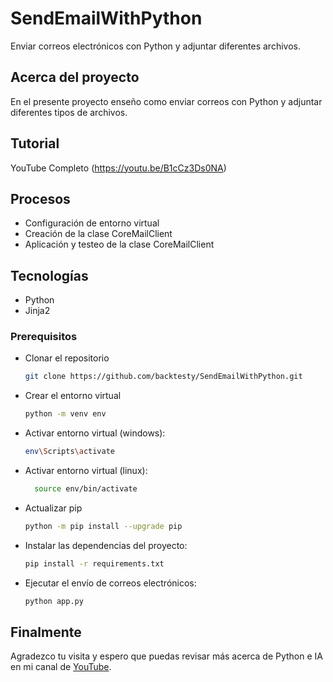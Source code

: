 # SendEmailWithPython
Enviar correos electrónicos con Python y adjuntar diferentes archivos.

<!-- ABOUT THE PROJECT -->
## Acerca del proyecto

En el presente proyecto enseño como enviar correos con Python y adjuntar diferentes tipos de archivos.

## Tutorial
YouTube Completo (<a href="https://youtu.be/B1cCz3Ds0NA">https://youtu.be/B1cCz3Ds0NA</a>)

## Procesos 

* Configuración de entorno virtual
* Creación de la clase CoreMailClient
* Aplicación y testeo de la clase CoreMailClient


<!-- GETTING STARTED -->
## Tecnologías

* Python
* Jinja2

### Prerequisitos
* Clonar el repositorio
  ```sh
  git clone https://github.com/backtesty/SendEmailWithPython.git
  ```

* Crear el entorno virtual
  ```sh
  python -m venv env
  ```
* Activar entorno virtual (windows):
  ```sh
  env\Scripts\activate
  ```
* Activar entorno virtual (linux):
  ```sh
    source env/bin/activate
    ```
* Actualizar pip
  ```sh
  python -m pip install --upgrade pip
  ```
* Instalar las dependencias del proyecto:
  ```sh
  pip install -r requirements.txt
  ```
* Ejecutar el envío de correos electrónicos:
  ```sh
  python app.py
  ```
## Finalmente

Agradezco tu visita y espero que puedas revisar más acerca de Python e IA en mi canal de <a href="https://www.youtube.com/channel/UCxGqlLmQXjFjkrnSRLa7B7g">YouTube</a>.
